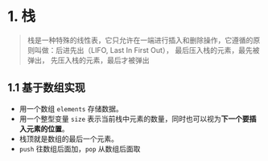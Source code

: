 
# 1. 栈

>栈是一种特殊的线性表，它只允许在一端进行插入和删除操作，它遵循的原则叫做：后进先出（LIFO, Last In First Out）， 最后压入栈的元素，最先被弹出， 先压入栈的元素，最后才被弹出

## 1.1 基于数组实现

- 用一个数组 `elements` 存储数据。
- 用一个整型变量 `size` 表示当前栈中元素的数量，同时也可以视为**下一个要插入元素的位置**。
- 栈顶就是数组的最后一个元素。
- `push` 往数组后面加，`pop` 从数组后面取

```java 

```